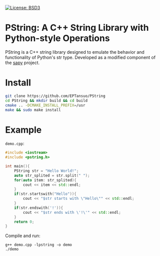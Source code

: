 [![License: BSD3](https://img.shields.io/badge/License-BSD3-yellow.svg)](https://opensource.org/licenses/bsd-3-clause)

# PString: A C++ String Library with Python-style Operations

PString is a C++ string library designed to emulate the behavior and functionality of Python's str type. Developed as a modified component of the [sapy](https://github.com/CairBin/sapy)
project.


# Install
```sh
git clone https://github.com/EPTansuo/PString
cd PString && mkdir build && cd build
cmake .. -DCMAKE_INSTALL_PREFIX=/usr
make && sudo make install 
```

# Example
`demo.cpp`:
```cpp
#include <iostream>
#include <pstring.h>

int main(){
    PString str = "Hello World!";
    auto str_splited = str.split(" ");
    for(auto item: str_splited){
        cout << item << std::endl;
    }
    if(str.startswith("Hello")){
        cout << "$str starts with \"Hello\"" << std::endl;
    }
    if(str.endswith('!')){
        cout << "$str ends with \'!\'" << std::endl;
    }
    return 0;
}
```
Compile and run:
```
g++ demo.cpp -lpstring -o demo
./demo
```
